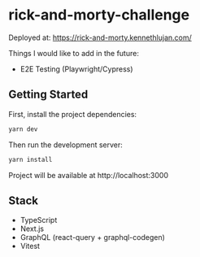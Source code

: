 # rick-and-morty-challenge

Deployed at: https://rick-and-morty.kennethlujan.com/

Things I would like to add in the future:

- E2E Testing (Playwright/Cypress)

## Getting Started

First, install the project dependencies:

```bash
yarn dev
```

Then run the development server:

```bash
yarn install
```

Project will be available at http://localhost:3000

## Stack

- TypeScript
- Next.js
- GraphQL (react-query + graphql-codegen)
- Vitest